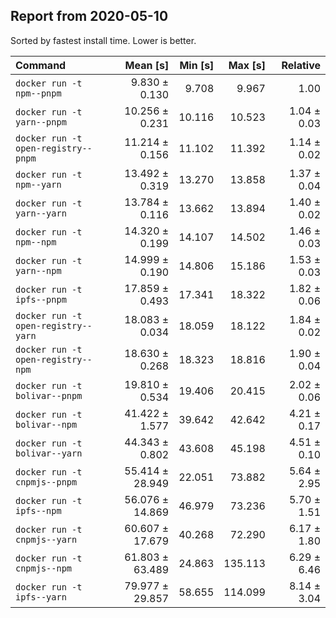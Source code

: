 ## Report from 2020-05-10

Sorted by fastest install time. Lower is better.


| Command | Mean [s] | Min [s] | Max [s] | Relative |
|:---|---:|---:|---:|---:|
| `docker run -t npm--pnpm` | 9.830 ± 0.130 | 9.708 | 9.967 | 1.00 |
| `docker run -t yarn--pnpm` | 10.256 ± 0.231 | 10.116 | 10.523 | 1.04 ± 0.03 |
| `docker run -t open-registry--pnpm` | 11.214 ± 0.156 | 11.102 | 11.392 | 1.14 ± 0.02 |
| `docker run -t npm--yarn` | 13.492 ± 0.319 | 13.270 | 13.858 | 1.37 ± 0.04 |
| `docker run -t yarn--yarn` | 13.784 ± 0.116 | 13.662 | 13.894 | 1.40 ± 0.02 |
| `docker run -t npm--npm` | 14.320 ± 0.199 | 14.107 | 14.502 | 1.46 ± 0.03 |
| `docker run -t yarn--npm` | 14.999 ± 0.190 | 14.806 | 15.186 | 1.53 ± 0.03 |
| `docker run -t ipfs--pnpm` | 17.859 ± 0.493 | 17.341 | 18.322 | 1.82 ± 0.06 |
| `docker run -t open-registry--yarn` | 18.083 ± 0.034 | 18.059 | 18.122 | 1.84 ± 0.02 |
| `docker run -t open-registry--npm` | 18.630 ± 0.268 | 18.323 | 18.816 | 1.90 ± 0.04 |
| `docker run -t bolivar--pnpm` | 19.810 ± 0.534 | 19.406 | 20.415 | 2.02 ± 0.06 |
| `docker run -t bolivar--npm` | 41.422 ± 1.577 | 39.642 | 42.642 | 4.21 ± 0.17 |
| `docker run -t bolivar--yarn` | 44.343 ± 0.802 | 43.608 | 45.198 | 4.51 ± 0.10 |
| `docker run -t cnpmjs--pnpm` | 55.414 ± 28.949 | 22.051 | 73.882 | 5.64 ± 2.95 |
| `docker run -t ipfs--npm` | 56.076 ± 14.869 | 46.979 | 73.236 | 5.70 ± 1.51 |
| `docker run -t cnpmjs--yarn` | 60.607 ± 17.679 | 40.268 | 72.290 | 6.17 ± 1.80 |
| `docker run -t cnpmjs--npm` | 61.803 ± 63.489 | 24.863 | 135.113 | 6.29 ± 6.46 |
| `docker run -t ipfs--yarn` | 79.977 ± 29.857 | 58.655 | 114.099 | 8.14 ± 3.04 |
